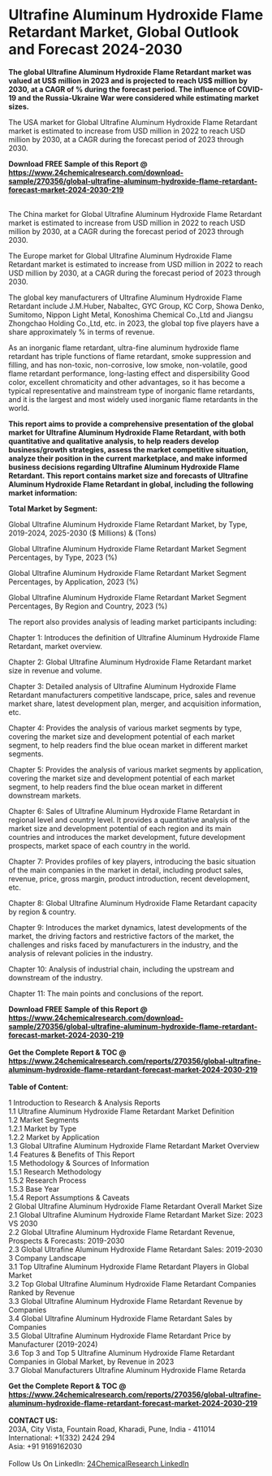 <h1>Ultrafine Aluminum Hydroxide Flame Retardant Market, Global Outlook and Forecast 2024-2030</h1><p><strong>The global Ultrafine Aluminum Hydroxide Flame Retardant market was valued at US$ million in 2023 and is projected to reach US$ million by 2030, at a CAGR of % during the forecast period. The influence of COVID-19 and the Russia-Ukraine War were considered while estimating market sizes.</strong></p><p>
</p><p>The USA market for Global Ultrafine Aluminum Hydroxide Flame Retardant market is estimated to increase from USD million in 2022 to reach USD million by 2030, at a CAGR during the forecast period of 2023 through 2030.</p><div><b>Download FREE Sample of this Report @ 
            <a href="https://www.24chemicalresearch.com/download-sample/270356/global-ultrafine-aluminum-hydroxide-flame-retardant-forecast-market-2024-2030-219">
            https://www.24chemicalresearch.com/download-sample/270356/global-ultrafine-aluminum-hydroxide-flame-retardant-forecast-market-2024-2030-219</a></b></div><br><p>
</p><p>The China market for Global Ultrafine Aluminum Hydroxide Flame Retardant market is estimated to increase from USD million in 2022 to reach USD million by 2030, at a CAGR during the forecast period of 2023 through 2030.</p><p>
</p><p>The Europe market for Global Ultrafine Aluminum Hydroxide Flame Retardant market is estimated to increase from USD million in 2022 to reach USD million by 2030, at a CAGR during the forecast period of 2023 through 2030.</p><p>
</p><p>The global key manufacturers of Ultrafine Aluminum Hydroxide Flame Retardant include J.M.Huber, Nabaltec, GYC Group, KC Corp, Showa Denko, Sumitomo, Nippon Light Metal, Konoshima Chemical Co.,Ltd and Jiangsu Zhongchao Holding Co.,Ltd, etc. in 2023, the global top five players have a share approximately % in terms of revenue.</p><p>
As an inorganic flame retardant, ultra-fine aluminum hydroxide flame retardant has triple functions of flame retardant, smoke suppression and filling, and has non-toxic, non-corrosive, low smoke, non-volatile, good flame retardant performance, long-lasting effect and dispersibility Good color, excellent chromaticity and other advantages, so it has become a typical representative and mainstream type of inorganic flame retardants, and it is the largest and most widely used inorganic flame retardants in the world.</p><p>
<strong>This report aims to provide a comprehensive presentation of the global market for Ultrafine Aluminum Hydroxide Flame Retardant, with both quantitative and qualitative analysis, to help readers develop business/growth strategies, assess the market competitive situation, analyze their position in the current marketplace, and make informed business decisions regarding Ultrafine Aluminum Hydroxide Flame Retardant. This report contains market size and forecasts of Ultrafine Aluminum Hydroxide Flame Retardant in global, including the following market information:</strong></p><p>
</p><p>
<strong>Total Market by Segment:</strong></p><p>
Global Ultrafine Aluminum Hydroxide Flame Retardant Market, by Type, 2019-2024, 2025-2030 ($ Millions) &amp; (Tons)</p><p>
Global Ultrafine Aluminum Hydroxide Flame Retardant Market Segment Percentages, by Type, 2023 (%)</p><p>
</p><p>
Global Ultrafine Aluminum Hydroxide Flame Retardant Market Segment Percentages, by Application, 2023 (%)</p><p>
</p><p>
Global Ultrafine Aluminum Hydroxide Flame Retardant Market Segment Percentages, By Region and Country, 2023 (%)</p><p>
</p><p>
The report also provides analysis of leading market participants including:</p><p>
</p><p>
</p><p>
Chapter 1: Introduces the definition of Ultrafine Aluminum Hydroxide Flame Retardant, market overview.</p><p>
Chapter 2: Global Ultrafine Aluminum Hydroxide Flame Retardant market size in revenue and volume.</p><p>
Chapter 3: Detailed analysis of Ultrafine Aluminum Hydroxide Flame Retardant manufacturers competitive landscape, price, sales and revenue market share, latest development plan, merger, and acquisition information, etc.</p><p>
Chapter 4: Provides the analysis of various market segments by type, covering the market size and development potential of each market segment, to help readers find the blue ocean market in different market segments.</p><p>
Chapter 5: Provides the analysis of various market segments by application, covering the market size and development potential of each market segment, to help readers find the blue ocean market in different downstream markets.</p><p>
Chapter 6: Sales of Ultrafine Aluminum Hydroxide Flame Retardant in regional level and country level. It provides a quantitative analysis of the market size and development potential of each region and its main countries and introduces the market development, future development prospects, market space of each country in the world.</p><p>
Chapter 7: Provides profiles of key players, introducing the basic situation of the main companies in the market in detail, including product sales, revenue, price, gross margin, product introduction, recent development, etc.</p><p>
Chapter 8: Global Ultrafine Aluminum Hydroxide Flame Retardant capacity by region &amp; country.</p><p>
Chapter 9: Introduces the market dynamics, latest developments of the market, the driving factors and restrictive factors of the market, the challenges and risks faced by manufacturers in the industry, and the analysis of relevant policies in the industry.</p><p>
Chapter 10: Analysis of industrial chain, including the upstream and downstream of the industry.</p><p>
Chapter 11: The main points and conclusions of the report.</p><div><b>Download FREE Sample of this Report @ 
            <a href="https://www.24chemicalresearch.com/download-sample/270356/global-ultrafine-aluminum-hydroxide-flame-retardant-forecast-market-2024-2030-219">
            https://www.24chemicalresearch.com/download-sample/270356/global-ultrafine-aluminum-hydroxide-flame-retardant-forecast-market-2024-2030-219</a></b></div><br><div><b>Get the Complete Report & TOC @ 
            <a href="https://www.24chemicalresearch.com/reports/270356/global-ultrafine-aluminum-hydroxide-flame-retardant-forecast-market-2024-2030-219">
            https://www.24chemicalresearch.com/reports/270356/global-ultrafine-aluminum-hydroxide-flame-retardant-forecast-market-2024-2030-219</a></b></div><br>
            <b>Table of Content:</b><p>1 Introduction to Research & Analysis Reports<br />
    1.1 Ultrafine Aluminum Hydroxide Flame Retardant Market Definition<br />
    1.2 Market Segments<br />
        1.2.1 Market by Type<br />
        1.2.2 Market by Application<br />
    1.3 Global Ultrafine Aluminum Hydroxide Flame Retardant Market Overview<br />
    1.4 Features & Benefits of This Report<br />
    1.5 Methodology & Sources of Information<br />
        1.5.1 Research Methodology<br />
        1.5.2 Research Process<br />
        1.5.3 Base Year<br />
        1.5.4 Report Assumptions & Caveats<br />
2 Global Ultrafine Aluminum Hydroxide Flame Retardant Overall Market Size<br />
    2.1 Global Ultrafine Aluminum Hydroxide Flame Retardant Market Size: 2023 VS 2030<br />
    2.2 Global Ultrafine Aluminum Hydroxide Flame Retardant Revenue, Prospects & Forecasts: 2019-2030<br />
    2.3 Global Ultrafine Aluminum Hydroxide Flame Retardant Sales: 2019-2030<br />
3 Company Landscape<br />
    3.1 Top Ultrafine Aluminum Hydroxide Flame Retardant Players in Global Market<br />
    3.2 Top Global Ultrafine Aluminum Hydroxide Flame Retardant Companies Ranked by Revenue<br />
    3.3 Global Ultrafine Aluminum Hydroxide Flame Retardant Revenue by Companies<br />
    3.4 Global Ultrafine Aluminum Hydroxide Flame Retardant Sales by Companies<br />
    3.5 Global Ultrafine Aluminum Hydroxide Flame Retardant Price by Manufacturer (2019-2024)<br />
    3.6 Top 3 and Top 5 Ultrafine Aluminum Hydroxide Flame Retardant Companies in Global Market, by Revenue in 2023<br />
    3.7 Global Manufacturers Ultrafine Aluminum Hydroxide Flame Retarda</p><div><b>Get the Complete Report & TOC @ 
            <a href="https://www.24chemicalresearch.com/reports/270356/global-ultrafine-aluminum-hydroxide-flame-retardant-forecast-market-2024-2030-219">
            https://www.24chemicalresearch.com/reports/270356/global-ultrafine-aluminum-hydroxide-flame-retardant-forecast-market-2024-2030-219</a></b></div><br><b>CONTACT US:</b><br>
            203A, City Vista, Fountain Road, Kharadi, Pune, India - 411014<br>
            International: +1(332) 2424 294<br>
            Asia: +91 9169162030 <br><br>
            Follow Us On LinkedIn: <a href="https://www.linkedin.com/company/24chemicalresearch/">24ChemicalResearch LinkedIn</a>